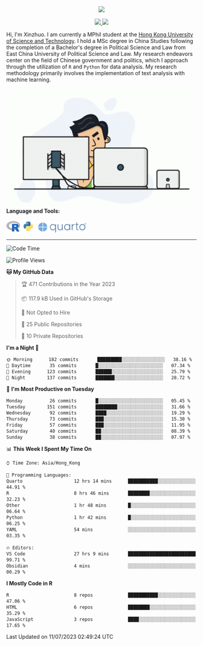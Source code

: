 <div align='center'>
<img src='https://readme-typing-svg.herokuapp.com?font=ubuntu&color=4d3900&center=true&lines=HKUST+Mphil+in+SOSC;Focus+on+China;Code+for+PoliSci'/>
</div>

<p align='center'>
 <a href='https://www.linkedin.com/in/xinzhuo-huang-5161011ba/' target='_blank'>
        <img src='https://img.shields.io/badge/linkedin%20-%230077B5.svg?&style=for-the-badge&logo=linkedin&logoColor=white'/>
    </a>
 <a href='https://twitter.com/HsinchoH' target='_blank'>
        <img src='https://img.shields.io/badge/Twitter-1DA1F2?style=for-the-badge&logo=twitter&logoColor=white'/>
    </a>
    </p>
    
Hi, I'm Xinzhuo. I am currently a MPhil student at the [Hong Kong University of Science and Technology](https://sosc.hkust.edu.hk/node/613). I hold a MSc degree in China Studies following the completion of a Bachelor's degree in Political Science and Law from East China University of Political Science and Law. My research endeavors center on the field of Chinese government and politics, which I approach through the utilization of `R` and `Python` for data analysis. My research methodology primarily involves the implementation of text analysis with machine learning.




<img align='right' src="https://github.com/xinzhuohkust/xinzhuohkust/blob/main/programmer.gif" width="590">



**Language and Tools:**  

<code><img height="36" src="https://raw.githubusercontent.com/github/explore/80688e429a7d4ef2fca1e82350fe8e3517d3494d/topics/r/r.png"></code>
<code><img height="36" src="https://raw.githubusercontent.com/github/explore/80688e429a7d4ef2fca1e82350fe8e3517d3494d/topics/python/python.png"></code>
<code><img height="32" src="https://github.com/quarto-dev/quarto-r/blob/main/man/figures/quarto.png"></code>

---
<!--START_SECTION:waka-->
![Code Time](http://img.shields.io/badge/Code%20Time-704%20hrs%2043%20mins-blue)

![Profile Views](http://img.shields.io/badge/Profile%20Views-1-blue)

**🐱 My GitHub Data** 

> 🏆 471 Contributions in the Year 2023
 > 
> 📦 117.9 kB Used in GitHub's Storage 
 > 
> 🚫 Not Opted to Hire
 > 
> 📜 25 Public Repositories 
 > 
> 🔑 10 Private Repositories  
 > 
**I'm a Night 🦉** 

```text
🌞 Morning      182 commits       █████████░░░░░░░░░░░░░░░░   38.16 % 
🌆 Daytime       35 commits       █░░░░░░░░░░░░░░░░░░░░░░░░   07.34 % 
🌃 Evening      123 commits       ██████░░░░░░░░░░░░░░░░░░░   25.79 % 
🌙 Night        137 commits       ███████░░░░░░░░░░░░░░░░░░   28.72 % 

```
📅 **I'm Most Productive on Tuesday** 

```text
Monday          26 commits       █░░░░░░░░░░░░░░░░░░░░░░░░   05.45 % 
Tuesday        151 commits       ████████░░░░░░░░░░░░░░░░░   31.66 % 
Wednesday       92 commits       ████░░░░░░░░░░░░░░░░░░░░░   19.29 % 
Thursday        73 commits       ███░░░░░░░░░░░░░░░░░░░░░░   15.30 % 
Friday          57 commits       ███░░░░░░░░░░░░░░░░░░░░░░   11.95 % 
Saturday        40 commits       ██░░░░░░░░░░░░░░░░░░░░░░░   08.39 % 
Sunday          38 commits       ██░░░░░░░░░░░░░░░░░░░░░░░   07.97 % 

```


📊 **This Week I Spent My Time On** 

```text
⌚︎ Time Zone: Asia/Hong_Kong

💬 Programming Languages: 
Quarto                   12 hrs 14 mins      ███████████░░░░░░░░░░░░░░   44.91 % 
R                        8 hrs 46 mins       ████████░░░░░░░░░░░░░░░░░   32.23 % 
Other                    1 hr 48 mins        █░░░░░░░░░░░░░░░░░░░░░░░░   06.64 % 
Python                   1 hr 42 mins        █░░░░░░░░░░░░░░░░░░░░░░░░   06.25 % 
YAML                     54 mins             ░░░░░░░░░░░░░░░░░░░░░░░░░   03.35 % 

🔥 Editors: 
VS Code                  27 hrs 9 mins       █████████████████████████   99.71 % 
Obsidian                 4 mins              ░░░░░░░░░░░░░░░░░░░░░░░░░   00.29 % 

```

**I Mostly Code in R** 

```text
R                        8 repos             ███████████░░░░░░░░░░░░░░   47.06 % 
HTML                     6 repos             ████████░░░░░░░░░░░░░░░░░   35.29 % 
JavaScript               3 repos             ████░░░░░░░░░░░░░░░░░░░░░   17.65 % 

```



 Last Updated on 11/07/2023 02:49:24 UTC
<!--END_SECTION:waka-->
    
    
    
    
    
    
    
    
